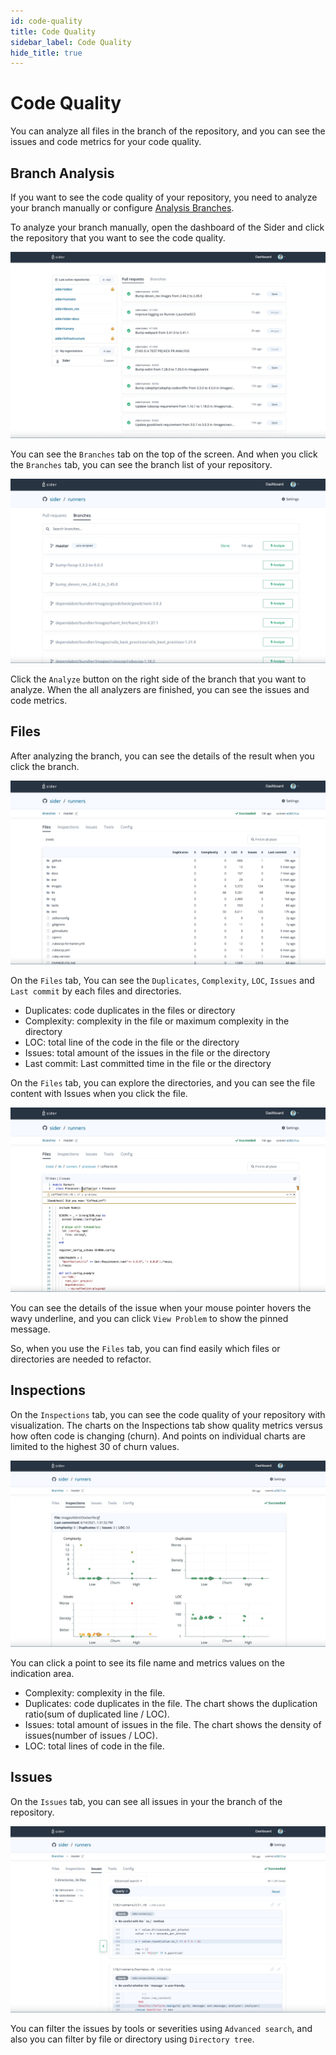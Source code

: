 ```yaml
---
id: code-quality
title: Code Quality
sidebar_label: Code Quality
hide_title: true
---
```


# Code Quality

You can analyze all files in the branch of the repository, and you can see the issues and code metrics for your code quality.

## Branch Analysis

If you want to see the code quality of your repository, you need to analyze your branch manually or configure [Analysis Branches](../getting-started/repository-settings#branches).

To analyze your branch manually, open the dashboard of the Sider and click the repository that you want to see the code quality.

![Sider dashboard](../assets/code-quality/sider-dashboard.jpg)

You can see the `Branches` tab on the top of the screen. And when you click the `Branches` tab, you can see the branch list of your repository.

![Branch list of the repository](../assets/code-quality/branch-list.jpg)

Click the `Analyze` button on the right side of the branch that you want to analyze. When the all analyzers are finished, you can see the issues and code metrics.

## Files

After analyzing the branch, you can see the details of the result when you click the branch.

![Branch list of the repository](../assets/code-quality/files-tab.jpg)

On the `Files` tab, You can see the `Duplicates`, `Complexity`, `LOC`, `Issues` and `Last commit` by each files and directories.

- Duplicates: code duplicates in the files or directory
- Complexity: complexity in the file or maximum complexity in the directory
- LOC: total line of the code in the file or the directory
- Issues: total amount of the issues in the file or the directory
- Last commit: Last committed time in the file or the directory

On the `Files` tab, you can explore the directories, and you can see the file content with Issues when you click the file.

![File viewer in the files tab](../assets/code-quality/file-viewer.jpg)

You can see the details of the issue when your mouse pointer hovers the wavy underline, and you can click `View Problem` to show the pinned message.

So, when you use the `Files` tab, you can find easily which files or directories are needed to refactor.

## Inspections

On the `Inspections` tab, you can see the code quality of your repository with visualization. The charts on the Inspections tab show quality metrics versus how often code is changing (churn). And points on individual charts are limited to the highest 30 of churn values.

![Inspections tab](../assets/code-quality/inspections-tab.jpg)

You can click a point to see its file name and metrics values on the indication area.

- Complexity: complexity in the file.
- Duplicates: code duplicates in the file. The chart shows the duplication ratio(sum of duplicated line / LOC).
- Issues: total amount of issues in the file. The chart shows the density of issues(number of issues / LOC).
- LOC: total lines of code in the file.

## Issues

On the `Issues` tab, you can see all issues in your the branch of the repository.

![Issues tab](../assets/code-quality/issues-tab.jpg)

You can filter the issues by tools or severities using `Advanced search`, and also you can filter by file or directory using `Directory tree`.
